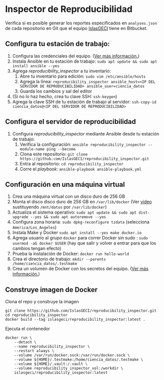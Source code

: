 # Inspector de Reproducibilidad

Verifica si es posible generar los reportes especificados en `analyses.json` de cada repositorio en
Git que el equipo [IslasGECI](https://bitbucket.org/IslasGECI/) tiene en Bitbucket.

## Configura tu estación de trabajo:

1. Configura las credenciales del equipo. ([Ver más
   información.](https://docs.google.com/document/d/1lY7ycXs4J8wp1OyJCmPsvfB7YdQqscqL52cIZxBP6Rw/edit?usp=sharing))
1. Instala Ansible en tu estación de trabajo: `sudo apt update && sudo apt install ansible --yes`
1. Agrega _reproducibility_inspector_ a tu inventario:
    1. Abre tu inventario para edición: `sudo vim /etc/ansible/hosts`
    1. Agrega la línea: `reproducibility_inspector ansible_host=<IP DEL SERVIDOR DE
       REPRODUCIBILIDAD> ansible_user=ciencia_datos`
    1. Guarda los cambios y sal del editor
1. (Si no lo haz hecho, crea tu clave SSH: `ssh-keygen`)
1. Agrega la clave SSH de tu estación de trabajo al servidor: `ssh-copy-id ciencia_datos@<IP DEL
   SERVIDOR DE REPRODUCIBILIDAD>`

## Configura el servidor de reproducibilidad

1. Configura _reproducibility_inspector_ mediante Ansible desde tu estación de trabajo:
    1. Verifica la configuración: `ansible reproducibility_inspector --module-name ping --become`
    1. Clona este repositorio: `git clone https://github.com/IslasGECI/reproducibility_inspector.git`
    1. Entra al repositorio: `cd reproducibility_inspector`
    1. Corre el _playbook_: `ansible-playbook ansible-playbook.yml`

## Configuración en una máquina virtual

1. Crea una máquina virtual con un disco duro de 256 GB
1. Monta el disco disco duro de 256 GB en `/var/lib/docker` (Ver
   [video](https://youtu.be/jeXFCM9DYNo) sustituyendo `/mnt/datos` por `/var/lib/docker`)
1. Actualiza el sistema operativo: `sudo apt update && sudo apt dist-upgrade --yes && sudo apt
   autoremove --yes`
1. Configura zona horaria: `sudo dpkg-reconfigure tzdata` (selecciona `America/Los_Angeles`)
1. Instala Make y Docker `sudo apt install --yes make docker.io`
1. Agrega usuario al grupo `docker` para correr Docker sin sudo : `sudo usermod -aG docker $USER`
   (hay que salir y volver a entrar para que los cambios tengan efecto)
1. Prueba la instalación de Docker: `docker run hello-world`
1. Crea el directorio de trabajo: `mkdir --parents /home/ciencia_datos/.testmake`
1. Crea un volumen de Docker con los secretos del equipo. ([Ver más
   información.](https://docs.google.com/document/d/1lY7ycXs4J8wp1OyJCmPsvfB7YdQqscqL52cIZxBP6Rw/edit?usp=sharing))

## Construye imagen de Docker

Clona el repo y construye la imagen

```shell
git clone https://github.com/IslasGECI/reproducibility_inspector.git
cd reproducibility_inspector
docker build --tag islasgeci/reproducibility_inspector:latest .
```

Ejecuta el contenedor

```shell
docker run \
    --detach \
    --name reproducibility_inspector \
    --restart always \
    --volume /var/run/docker.sock:/var/run/docker.sock \
    --volume ${HOME}/.testmake:/home/ciencia_datos/.testmake \
    --volume ${HOME}/.vault:/.vault \
    --volume reproducibility_inspector_vol:/workdir \
    islasgeci/reproducibility_inspector:latest
```
